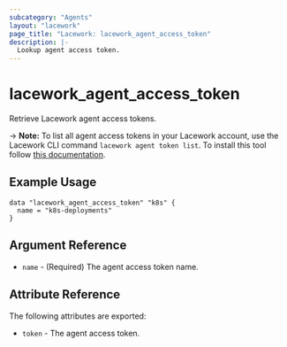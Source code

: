 ```yaml
---
subcategory: "Agents"
layout: "lacework"
page_title: "Lacework: lacework_agent_access_token"
description: |-
  Lookup agent access token.
---
```


# lacework\_agent\_access\_token

Retrieve Lacework agent access tokens.

-> **Note:** To list all agent access tokens in your Lacework account, use the
	Lacework CLI command `lacework agent token list`. To install this tool follow
	[this documentation](https://github.com/lacework/go-sdk/wiki/CLI-Documentation#installation).

## Example Usage

```hcl
data "lacework_agent_access_token" "k8s" {
  name = "k8s-deployments"
}
```

## Argument Reference

* `name` - (Required) The agent access token name.

## Attribute Reference

The following attributes are exported:

* `token` - The agent access token.
